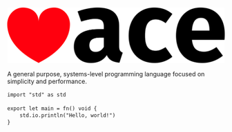 <p align="center" style="color-scheme: light;"><img src="assets/logo.svg" /></p>


A general purpose, systems-level programming language focused on simplicity and performance.

```ace
import "std" as std

export let main = fn() void {
    std.io.println("Hello, world!")
}
```